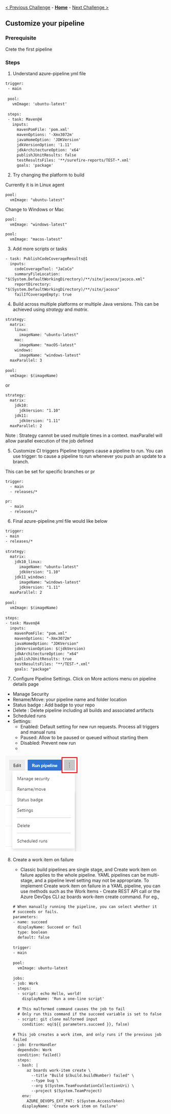 [< Previous Challenge](./01-first-pipeline.md) - **[Home](../README.md)** - [Next Challenge >](./03-jobs-pipeline.md)

## Customize your pipeline

### Prerequisite

Crete the first pipeline

### Steps

1. Understand azure-pipeline.yml file
```
trigger:
 - main

 pool:
   vmImage: 'ubuntu-latest'

 steps:
 - task: Maven@4
   inputs:
     mavenPomFile: 'pom.xml'
     mavenOptions: '-Xmx3072m'
     javaHomeOption: 'JDKVersion'
     jdkVersionOption: '1.11'
     jdkArchitectureOption: 'x64'
     publishJUnitResults: false
     testResultsFiles: '**/surefire-reports/TEST-*.xml'
     goals: 'package'
```

2. Try changing the platform to build

Currently it is in Linux agent
```
pool:
  vmImage: "ubuntu-latest"
```

Change to Windows or Mac
```
pool:
  vmImage: "windows-latest"
```

```
pool:
  vmImage: "macos-latest"
```

3. Add more scripts or tasks

```
- task: PublishCodeCoverageResults@1
  inputs:
    codeCoverageTool: "JaCoCo"
    summaryFileLocation: "$(System.DefaultWorkingDirectory)/**/site/jacoco/jacoco.xml"
    reportDirectory: "$(System.DefaultWorkingDirectory)/**/site/jacoco"
    failIfCoverageEmpty: true
```

4. Build across multiple platforms or multiple Java versions. This can be achieved using *strategy* and *matrix*.

```
strategy:
  matrix:
    linux:
      imageName: "ubuntu-latest"
    mac:
      imageName: "macOS-latest"
    windows:
      imageName: "windows-latest"
  maxParallel: 3

pool:
  vmImage: $(imageName)
```

or

```
strategy:
  matrix:
    jdk10:
      jdkVersion: "1.10"
    jdk11:
      jdkVersion: "1.11"
  maxParallel: 2
```

Note : Strategy cannot be used multiple times in a context.
maxParallel will allow parallel execution of the job defined

5. Customize CI triggers
 Pipeline triggers cause a pipeline to run. You can use trigger: to cause a pipeline to run whenever you push an update to a branch.
 
 This can be set for specific branches or pr

 ```
 trigger:
   - main
   - releases/*
 ```

```
pr:
  - main
  - releases/*
```


6. Final azure-pipeline.yml file would like below

```
trigger:
- main
- releases/*

strategy:
  matrix:
    jdk10_linux:
      imageName: "ubuntu-latest"
      jdkVersion: "1.10"
    jdk11_windows:
      imageName: "windows-latest"
      jdkVersion: "1.11"
  maxParallel: 2

pool:
  vmImage: $(imageName)

steps:
- task: Maven@4
  inputs:
    mavenPomFile: "pom.xml"
    mavenOptions: "-Xmx3072m"
    javaHomeOption: "JDKVersion"
    jdkVersionOption: $(jdkVersion)
    jdkArchitectureOption: "x64"
    publishJUnitResults: true
    testResultsFiles: "**/TEST-*.xml"
    goals: "package"
```

7. Configure Pipeline Settings. Click on More actions menu on pipeline details page
- Manage Security
- Rename/Move: your pipeline name and folder location
- Status badge : Add badge to your repo
- Delete : Delete pipeline including all builds and associated artifacts
- Scheduled runs 
- Settings: 
    - Enabled: Default setting for new run requests. Process all triggers and manual runs
    - Paused: Allow to be paused or queued without starting them
    - Disabled: Prevent new run
    - 
![alt text](image.png)

8. Create a work item on failure
    - Classic build pipelines are single stage, and Create work item on failure applies to the whole pipeline. YAML pipelines can be multi-stage, and a pipeline level setting may not be appropriate. To implement Create work item on failure in a YAML pipeline, you can use methods such as the Work Items - Create REST API call or the Azure DevOps CLI az boards work-item create command. For eg.,
   
    ```
    # When manually running the pipeline, you can select whether it
    # succeeds or fails.
    parameters:
    - name: succeed
      displayName: Succeed or fail
      type: boolean
      default: false
    
    trigger:
    - main
    
    pool:
      vmImage: ubuntu-latest
    
    jobs:
    - job: Work
      steps:
      - script: echo Hello, world!
        displayName: 'Run a one-line script'
    
      # This malformed command causes the job to fail
      # Only run this command if the succeed variable is set to false
      - script: git clone malformed input
        condition: eq(${{ parameters.succeed }}, false)
    
    # This job creates a work item, and only runs if the previous job failed
    - job: ErrorHandler
      dependsOn: Work
      condition: failed()
      steps: 
      - bash: |
          az boards work-item create \
            --title "Build $(build.buildNumber) failed" \
            --type bug \
            --org $(System.TeamFoundationCollectionUri) \
            --project $(System.TeamProject)
        env: 
          AZURE_DEVOPS_EXT_PAT: $(System.AccessToken)
        displayName: 'Create work item on failure'
    ``` 

